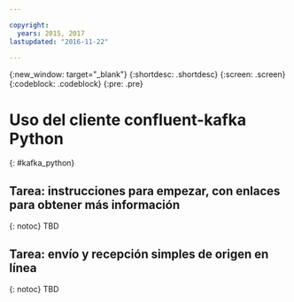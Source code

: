 ```yaml
---

copyright:
  years: 2015, 2017
lastupdated: "2016-11-22"

---
```


{:new_window: target="_blank"}
{:shortdesc: .shortdesc}
{:screen: .screen}
{:codeblock: .codeblock}
{:pre: .pre}

# Uso del cliente confluent-kafka Python
{: #kafka_python}

## Tarea: instrucciones para empezar, con enlaces para obtener más información
{: notoc}
TBD

## Tarea: envío y recepción simples de origen en línea
{: notoc}
TBD
